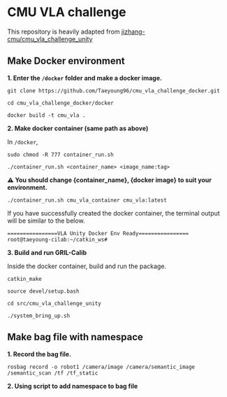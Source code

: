 # CMU VLA challenge  

This repository is heavily adapted from [jizhang-cmu/cmu_vla_challenge_unity](https://github.com/jizhang-cmu/cmu_vla_challenge_unity)  

## Make Docker environment  

**1. Enter the `/docker` folder and make a docker image.**
```
git clone https://github.com/Taeyoung96/cmu_vla_challenge_docker.git
```
```
cd cmu_vla_challenge_docker/docker
```
```
docker build -t cmu_vla .
```

**2. Make docker container (same path as above)**

In `/docker`,  
```
sudo chmod -R 777 container_run.sh
```
```
./container_run.sh <container_name> <image_name:tag>
```
**:warning: You should change {container_name}, {docker image} to suit your environment.**  

```
./container_run.sh cmu_vla_container cmu_vla:latest 
```

If you have successfully created the docker container, the terminal output will be similar to the below.
```
================VLA Unity Docker Env Ready================
root@taeyoung-cilab:~/catkin_ws#
```

**3. Build and run GRIL-Calib**

Inside the docker container, build and run the package.  
```
catkin_make
```
```
source devel/setup.bash
```

```
cd src/cmu_vla_challenge_unity
```

```
./system_bring_up.sh
```

## Make bag file with namespace

**1. Record the bag file.**

```
rosbag record -o robot1 /camera/image /camera/semantic_image /semantic_scan /tf /tf_static
```

**2. Using script to add namespace to bag file**  



